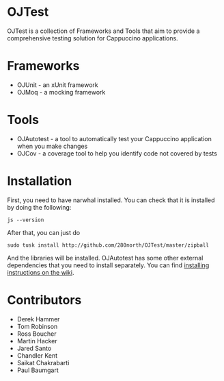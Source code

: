 OJTest
======

OJTest is a collection of Frameworks and Tools that aim to provide a comprehensive testing solution for Cappuccino applications.

Frameworks
==========

* OJUnit - an xUnit framework
* OJMoq  - a mocking framework

Tools
=====

* OJAutotest - a tool to automatically test your Cappuccino application when you make changes
* OJCov - a coverage tool to help you identify code not covered by tests

Installation
============

First, you need to have narwhal installed. You can check that it is installed by doing the following:

    js --version
    
After that, you can just do

    sudo tusk install http://github.com/280north/OJTest/master/zipball
    
And the libraries will be installed. OJAutotest has some other external dependencies that you need to install separately. You can find [installing instructions on the wiki](http://wiki.github.com/280north/OJTest/ojautotest).

Contributors
============

* Derek Hammer
* Tom Robinson
* Ross Boucher
* Martin Hacker
* Jared Santo
* Chandler Kent
* Saikat Chakrabarti
* Paul Baumgart